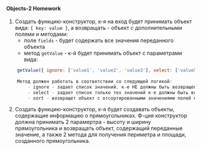 #### Objects-2 Homework

1. Создать функцию-конструктор, к-я на вход будет принимать объект вида: `{ key: value }`, а возвращать -
объект с дополнительными полями и методами:  
    - поле `fields` - будет содержать все значения переданного объекта
    - метод `getValue` - к-й будет принимать объект с параметрами вида:

```javascript
    getValue({ ignore: ['value1', 'value2', 'value3'], select: ['value5'], sort: 'ask|desk' });
    
    Метод должен работать в соответствии со следующей логикой:
        - ignore - задает список значений, к-е НЕ должны быть возвращены
        - select - задает список только тех значений к-е должны быть возвращены
        - sort - возвращет объект с отсортированными значениями полей по "ask" или "desk"
```

2. Создать функцию-конструктор, к-я будет создавать объекты, содержащие информацию о прямоугольниках.
 Ф-ция конструктор должна принимать 2 парамертра - высоту и ширину прямоугольника и возвращать объект,
 содержащий переданные значение, а также 2 метода для получения периметра и площади, созданного
 прямоугольника.
